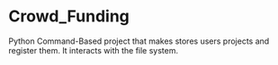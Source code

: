 # Crowd_Funding
Python Command-Based project that makes stores users projects and register them. It interacts with the file system.
